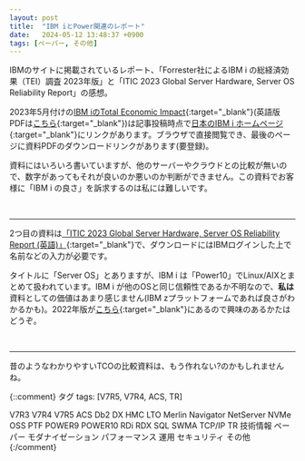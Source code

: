 ```yaml
---
layout: post
title:  "IBM iとPower関連のレポート"
date:   2024-05-12 13:48:37 +0900
tags: [ペーパー, その他]
---
```

IBMのサイトに掲載されているレポート、「Forrester社によるIBM i の総経済効果（TEI）調査 2023年版」と「ITIC 2023 Global Server Hardware,  Server OS Reliability Report」の感想。

2023年5月付けの[IBM iのTotal Economic Impact](https://tools.marketimpacttools.com/go/IBM/i-ebook/ja-jp/){:target="_blank"}(英語版PDFは[こちら](https://www.ibm.com/downloads/cas/1ZLRK39P){:target="_blank"})は記事投稿時点で[日本のIBM i ホームページ](https://www.ibm.com/jp-ja/products/ibm-i){:target="_blank"}にリンクがあります。ブラウザで直接閲覧でき、最後のページに資料PDFのダウンロードリンクがあります(要登録)。

資料にはいろいろ書いていますが、他のサーバーやクラウドとの比較が無いので、数字があってもそれが良いのか悪いのか判断ができません。この資料でお客様に「IBM i の良さ」を訴求するのは私には難しいです。

<br>
<hr>

2つ目の資料は[「ITIC 2023 Global Server Hardware, Server OS Reliability Report (英語)」](https://community.ibm.com/community/user/power/viewdocument/itic-2023-global-server-hardware-s){:target="_blank"}で、ダウンロードにはIBMログインした上で名前などの入力が必要です。

タイトルに「Server OS」とありますが、IBM i は「Power10」でLinux/AIXとまとめて扱われています。IBM i が他のOSと同じ信頼性であるか不明なので、**私は**資料としての価値はあまり感じません(IBM zプラットフォームであれば良さがわかるかも)。2022年版が[こちら](https://itic-corp.com/itic-2022-global-server-reliability-results/){:target="_blank"}にあるので興味のあるかたはどうぞ。

<br>
<hr>

昔のようなわかりやすいTCOの比較資料は、もう作れない?のかもしれませんね。


{::comment}
タグ
tags: [V7R5, V7R4, ACS, TR]

V7R3
V7R4
V7R5
ACS
Db2
DX
HMC
LTO
Merlin
Navigator
NetServer
NVMe
OSS
PTF
POWER9
POWER10
RDi
RDX
SQL
SWMA
TCP/IP
TR
技術情報
ペーパー
モダナイゼーション
パフォーマンス
運用
セキュリティ
その他
{:/comment}
